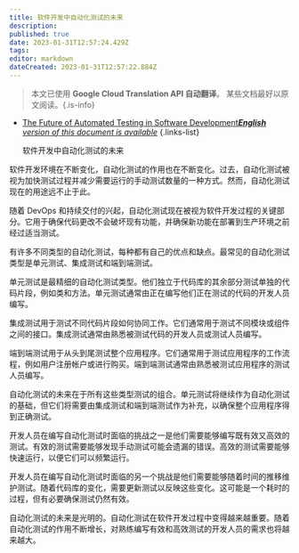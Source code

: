 ```yaml
---
title: 软件开发中自动化测试的未来
description: 
published: true
date: 2023-01-31T12:57:24.429Z
tags: 
editor: markdown
dateCreated: 2023-01-31T12:57:22.884Z
---
```


> 本文已使用 **Google Cloud Translation API 自动翻译**。
某些文档最好以原文阅读。{.is-info}

- [The Future of Automated Testing in Software Development***English** version of this document is available*](/en/Knowledge-base/Common/the-future-of-automated-testing-in-software-development)
{.links-list}


  软件开发中自动化测试的未来

软件开发环境在不断变化，自动化测试的作用也在不断变化。过去，自动化测试被视为加快测试过程并减少需要运行的手动测试数量的一种方式。然而，自动化测试现在的用途远不止于此。

随着 DevOps 和持续交付的兴起，自动化测试现在被视为软件开发过程的关键部分。它用于确保代码更改不会破坏现有功能，并确保新功能在部署到生产环境之前经过适当测试。

有许多不同类型的自动化测试，每种都有自己的优点和缺点。最常见的自动化测试类型是单元测试、集成测试和端到端测试。

单元测试是最精细的自动化测试类型。他们独立于代码库的其余部分测试单独的代码片段，例如类和方法。单元测试通常由正在编写他们正在测试的代码的开发人员编写。

集成测试用于测试不同代码片段如何协同工作。它们通常用于测试不同模块或组件之间的接口。集成测试通常由熟悉被测试代码的开发人员或测试人员编写。

端到端测试用于从头到尾测试整个应用程序。它们通常用于测试应用程序的工作流程，例如用户注册帐户或进行购买。端到端测试通常由熟悉被测试应用程序的测试人员编写。

自动化测试的未来在于所有这些类型测试的组合。单元测试将继续作为自动化测试的基础，但它们将需要由集成测试和端到端测试作为补充，以确保整个应用程序得到正确测试。

开发人员在编写自动化测试时面临的挑战之一是他们需要能够编写既有效又高效的测试。有效的测试需要能够发现手动测试可能会遗漏的错误。高效的测试需要能够快速运行，以便它们可以频繁运行。

开发人员在编写自动化测试时面临的另一个挑战是他们需要能够随着时间的推移维护测试。随着代码库的变化，需要更新测试以反映这些变化。这可能是一个耗时的过程，但有必要确保测试仍然有效。

自动化测试的未来是光明的。自动化测试在软件开发过程中变得越来越重要。随着自动化测试的作用不断增长，对熟练编写有效和高效测试的开发人员的需求也将越来越大。